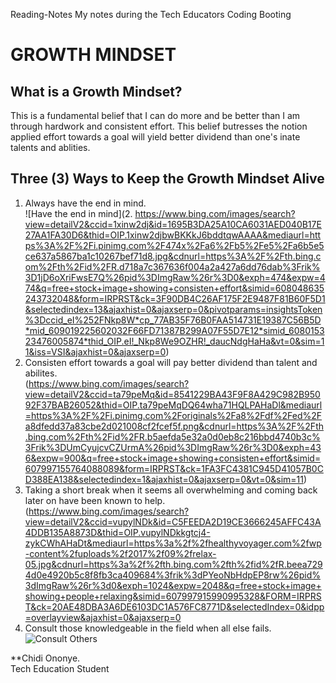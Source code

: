 Reading-Notes
My notes during the Tech Educators Coding Booting 

# GROWTH MINDSET   
## What is a Growth Mindset?
This is a fundamental belief that I can do more and be better than I am through hardwork and consistent effort. This belief butresses the notion applied effort towards a goal will yield better dividend than one's inate talents and ablities.   

## Three (3) Ways to Keep the Growth Mindset Alive
1. Always have the end in mind.   
![Have the end in mind](2.	https://www.bing.com/images/search?view=detailV2&ccid=1xinw2dj&id=1695B3DA25A10CA6031AED040B17E27AA1FA30D6&thid=OIP.1xinw2djbwBKKkJ6bddtqwAAAA&mediaurl=https%3A%2F%2Fi.pinimg.com%2F474x%2Fa6%2Fb5%2Fe5%2Fa6b5e5ce637a5867ba1c10267bef71d8.jpg&cdnurl=https%3A%2F%2Fth.bing.com%2Fth%2Fid%2FR.d718a7c367636f004a2a427a6dd76dab%3Frik%3D1jD6oXriFwsE7Q%26pid%3DImgRaw%26r%3D0&exph=474&expw=474&q=free+stock+image+showing+consisten+effort&simid=608048635243732048&form=IRPRST&ck=3F90DB4C26AF175F2E9487F81B60F5D1&selectedindex=13&ajaxhist=0&ajaxserp=0&pivotparams=insightsToken%3Dccid_eI%252FNkp8W*cp_77AB35F76B0FAA514731E19387C56B5D*mid_609019225602032F66FD71387B299A07F55D7E12*simid_608015323476005874*thid_OIP.eI!_Nkp8We9OZHR!_daucNdgHaHa&vt=0&sim=11&iss=VSI&ajaxhist=0&ajaxserp=0)
3. Consisten effort towards a goal will pay better dividend than talent and abilites.   
(https://www.bing.com/images/search?view=detailV2&ccid=ta79peMq&id=8541229BA43F9F8A429C982B95092F37BAB26052&thid=OIP.ta79peMqDQ64wha71HQLPAHaDl&mediaurl=https%3A%2F%2Fi.pinimg.com%2Foriginals%2Fa8%2Fdf%2Fed%2Fa8dfedd37a83cbe2d021008cf2fcef5f.png&cdnurl=https%3A%2F%2Fth.bing.com%2Fth%2Fid%2FR.b5aefda5e32a0d0eb8c216bbd4740b3c%3Frik%3DUmCyujcvCZUrmA%26pid%3DImgRaw%26r%3D0&exph=436&expw=900&q=free+stock+image+showing+consisten+effort&simid=607997155764088089&form=IRPRST&ck=1FA3FC4381C945D41057B0CD388EA138&selectedindex=1&ajaxhist=0&ajaxserp=0&vt=0&sim=11)
5. Taking a short break when it seems all overwhelming and coming back later on have been known to help.
(https://www.bing.com/images/search?view=detailV2&ccid=vupylNDk&id=C5FEEDA2D19CE3666245AFFC43A4DDB135A8873D&thid=OIP.vupylNDkkgtcj4-zykCWhAHaDt&mediaurl=https%3a%2f%2fhealthyvoyager.com%2fwp-content%2fuploads%2f2017%2f09%2frelax-05.jpg&cdnurl=https%3a%2f%2fth.bing.com%2fth%2fid%2fR.beea7294d0e4920b5c8f8fb3ca409684%3frik%3dPYeoNbHdpEP8rw%26pid%3dImgRaw%26r%3d0&exph=1024&expw=2048&q=free+stock+image+showing+people+relaxing&simid=607997915990995328&FORM=IRPRST&ck=20AE48DBA3A6DE6103DC1A576FC8771D&selectedIndex=0&idpp=overlayview&ajaxhist=0&ajaxserp=0
7. Consult those knowledgeable in the field when all else fails.   
![Consult Others](image)

**Chidi Ononye.   
Tech Education Student
